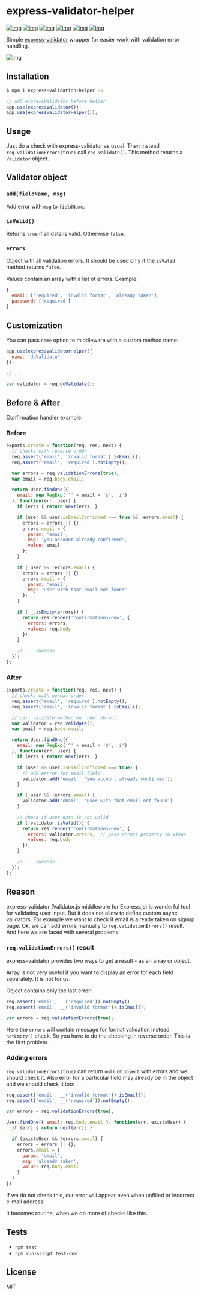 # express-validator-helper

[![img](http://img.shields.io/npm/v/express-validator-helper.svg)](https://www.npmjs.com/package/express-validator-helper)
[![img](http://img.shields.io/npm/l/express-validator-helper.svg)](https://www.npmjs.com/package/express-validator-helper)
[![img](http://img.shields.io/github/stars/evilrobts/express-validator-helper.svg)](https://github.com/evilrobts/express-validator-helper)
[![img](http://img.shields.io/npm/dm/express-validator-helper.svg)](https://www.npmjs.com/package/express-validator-helper)
[![img](http://img.shields.io/travis/evilrobts/express-validator-helper.svg)](https://travis-ci.org/evilrobts/express-validator-helper)
[![img](http://img.shields.io/coveralls/evilrobts/express-validator-helper.svg)](https://coveralls.io/r/evilrobts/express-validator-helper)

Simple [express-validator](https://github.com/ctavan/express-validator) wrapper for easier work with validation error handling.

![img](./img.jpg)

## Installation

```bash
$ npm i express-validation-helper -S
```

```javascript
// add expressValidator before helper
app.use(expressValidator());
app.use(expressValidatorHelper());
```

## Usage

Just do a check with express-validator as usual. Then instead `req.validationErrors(true)` call `req.validate()`. This method returns a `Validator` object.

## Validator object

### `add(fieldName, msg)`

Add error with `msg` to `fieldName`.

### `isValid()`

Returns `true` if all data is valid. Otherwise `false`.

### `errors`

Object with all validation errors. It should be used only if the `isValid` method returns `false`.

Values contain an array with a list of errors. Example:

```javascript
{
  email: ['required', 'invalid format', 'already taken'],
  password: ['required']
}
```

## Customization

You can pass `name` option to middleware with a custom method name:

```javascript
app.use(expressValidatorHelper({
  name: 'doValidate'
});

// ...

var validator = req.doValidate();
```

## Before & After

Confirmation handler example.

### Before
```javascript
exports.create = function(req, res, next) {
  // checks with reverse order
  req.assert('email', 'invalid format').isEmail();
  req.assert('email', 'required').notEmpty();

  var errors = req.validationErrors(true);
  var email = req.body.email;

  return User.findOne({
    email: new RegExp('^' + email + '$', 'i')
  }, function(err, user) {
    if (err) { return next(err); }

    if (user && user.isEmailConfirmed === true && !errors.email) {
      errors = errors || {};
      errors.email = {
        param: 'email',
        msg: 'you account already confirmed',
        value: email
      };
    }

    if (!user && !errors.email) {
      errors = errors || {};
      errors.email = {
        param: 'email',
        msg: 'user with that email not found'
      };
    }

    if (!_.isEmpty(errors)) {
      return res.render('confirmations/new', {
        errors: errors,
        values: req.body
      });
    }

    // ... success
  });
};
```

### After
```javascript
exports.create = function(req, res, next) {
  // checks with normal order
  req.assert('email', 'required').notEmpty();
  req.assert('email', 'invalid format').isEmail();

  // call validate method on `req` object
  var validator = req.validate();
  var email = req.body.email;

  return User.findOne({
    email: new RegExp('^' + email + '$', 'i')
  }, function(err, user) {
    if (err) { return next(err); }

    if (user && user.isEmailConfirmed === true) {
      // add errror for email field
      validator.add('email', 'you account already confirmed');
    }

    if (!user && !errors.email) {
      validator.add('email', 'user with that email not found')
    }

    // check if user data is not valid
    if (!validator.isValid()) {
      return res.render('confirmations/new', {
        errors: validator.errors,  // pass errors property to views
        values: req.body
      });
    }

    // ... success
  });
};
```

## Reason
express-validator (Validator.js middleware for Express.js) is wonderful tool for validating user input. But it does not allow to define custom async validators. For example we want to check if email is already taken on signup page. Ok, we can add errors manually to  `req.validationErrors()` result. And here we are faced with several problems:

### `req.validationErrors()` result
express-validator provides two ways to get a result - as an array or object.

Array is not very useful if you want to display an error for each field separately. It is not for us.

Object contains only the last error:

```javascript
req.assert('email', __('required')).notEmpty();
req.assert('email', __('invalid format')).isEmail();

var errors = req.validationErrors(true);
```

Here the `errors` will contain message for format validation instead `notEmpty()` check. So you have to do the checking in reverse order. This is the first problem.

### Adding errors
`req.validationErrors(true)` can return `null` or `object` with errors and we should check it. Also error for a particular field may already be in the object and we should check it too:

```javascript
req.assert('email', __('invalid format')).isEmail();
req.assert('email', __('required')).notEmpty();

var errors = req.validationErrors(true);

User.findOne({ email: req.body.email }, function(err, existsUser) {
  if (err) { return next(err); }

  if (existsUser && !errors.email) {
    errors = errors || {};
    errors.email = {
      param: 'email',
      msg: 'already taken',
      value: req.body.email
    }
  }
});
```
If we do not check this, our error will appear even when unfilled or incorrect e-mail address.

It becomes routine, when we do more of checks like this.

## Tests

- `npm test`
- `npm run-script test-cov`


## License

MIT
